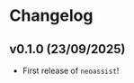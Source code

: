 # Changelog

<!--next-version-placeholder-->

## v0.1.0 (23/09/2025)

- First release of `neoassist`!